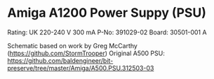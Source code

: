 # Amiga A1200 Power Suppy (PSU)

Rating: UK 220-240 V 300 mA
P-No: 391029-02
Board: 30501-001 A

Schematic based on work by Greg McCarthy (https://github.com/StormTrooper)
Original A500 PSU: https://github.com/baldengineer/bit-preserve/tree/master/Amiga/A500.PSU.312503-03
